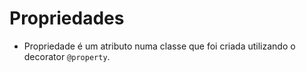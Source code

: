 # Propriedades

- Propriedade é um atributo numa classe que foi criada utilizando o decorator `@property`.